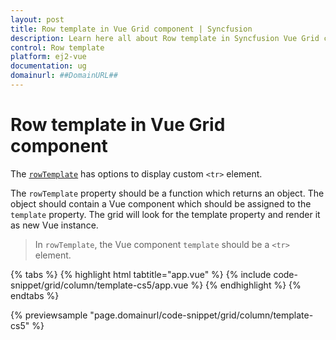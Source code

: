 ```yaml
---
layout: post
title: Row template in Vue Grid component | Syncfusion
description: Learn here all about Row template in Syncfusion Vue Grid component of Syncfusion Essential JS 2 and more.
control: Row template 
platform: ej2-vue
documentation: ug
domainurl: ##DomainURL##
---
```


# Row template in Vue Grid component

The [`rowTemplate`](https://ej2.syncfusion.com/vue/documentation/api/grid/#rowtemplate) has options to display custom `<tr>` element.

The `rowTemplate` property should be a function which returns an object. The object should contain a Vue component which should be assigned to the `template` property. The grid will look for the template property and render it as new Vue instance.

> In `rowTemplate`, the Vue component `template` should be a `<tr>` element.

{% tabs %}
{% highlight html tabtitle="app.vue" %}
{% include code-snippet/grid/column/template-cs5/app.vue %}
{% endhighlight %}
{% endtabs %}
        
{% previewsample "page.domainurl/code-snippet/grid/column/template-cs5" %}